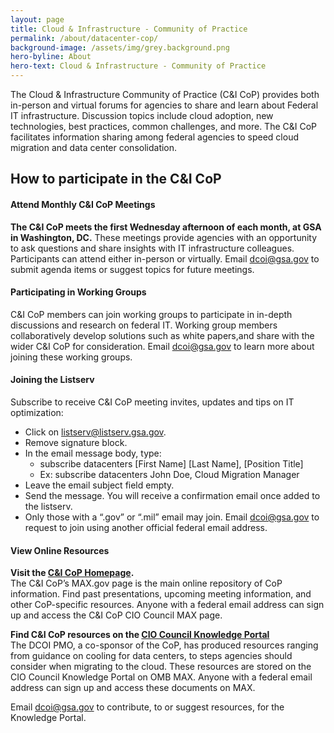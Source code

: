 ```yaml
---
layout: page
title: Cloud & Infrastructure - Community of Practice
permalink: /about/datacenter-cop/
background-image: /assets/img/grey.background.png
hero-byline: About
hero-text: Cloud & Infrastructure - Community of Practice
---
```

The Cloud & Infrastructure Community of Practice (C&I CoP) provides both in-person and virtual forums for agencies to share and learn about Federal IT infrastructure. Discussion topics include cloud adoption, new technologies, best practices, common challenges, and more. The C&I CoP facilitates information sharing among federal agencies to speed cloud migration and data center consolidation.

## How to participate in the C&I CoP
#### Attend Monthly C&I CoP Meetings
**The C&I CoP meets the first Wednesday afternoon of each month, at GSA in Washington, DC.** These meetings provide agencies with an opportunity to ask questions and share insights with IT infrastructure colleagues. Participants can attend either in-person or virtually. Email [dcoi@gsa.gov](mailto:dcoi@gsa.gov) to submit agenda items or suggest topics for future meetings.

#### Participating in Working Groups
C&I CoP members can join working groups to participate in in-depth discussions and research on federal IT. Working group members collaboratively develop solutions such as white papers,and share with the wider C&I CoP for consideration. Email [dcoi@gsa.gov](mailto:dcoi@gsa.gov) to learn more about joining these working groups.

#### Joining the Listserv
Subscribe to receive C&I CoP meeting invites, updates and tips on IT optimization:
* Click on listserv@listserv.gsa.gov.
* Remove signature block.
* In the email message body, type:
  * subscribe datacenters [First Name] [Last Name], [Position Title]
  * Ex: subscribe datacenters John Doe, Cloud Migration Manager
* Leave the email subject field empty.
* Send the message. You will receive a confirmation email once added to the listserv.
* Only those with a “.gov” or “.mil” email may join. Email [dcoi@gsa.gov](mailto:dcoi@gsa.gov) to request to join using another official federal email address.

#### View Online Resources
**Visit the [C&I CoP Homepage](https://community.max.gov/display/Egov/CIO+Council+Data+Center+Optimization+Initiative+Community+of+Practice).**  
The C&I CoP’s MAX.gov page is the main online repository of CoP information. Find past presentations, upcoming meeting information, and other CoP-specific resources. Anyone with a federal email address can sign up and access the C&I CoP CIO Council MAX page.

**Find C&I CoP resources on the [CIO Council Knowledge Portal](https://community.max.gov/x/8YwyK )**  
The DCOI PMO, a co-sponsor of the CoP, has produced resources ranging from guidance on cooling for data centers, to steps agencies should consider when migrating to the cloud. These resources are stored on the CIO Council Knowledge Portal on OMB MAX. Anyone with a federal email address can sign up and access these documents on MAX.

Email [dcoi@gsa.gov](mailto:dcoi@gsa.gov) to contribute, to or suggest resources, for the Knowledge Portal.
